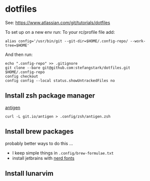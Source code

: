# dotfiles
See: https://www.atlassian.com/git/tutorials/dotfiles

To set up on a new env run:
To your rc/profile file add:

```
alias config='/usr/bin/git --git-dir=$HOME/.config-repo/ --work-tree=$HOME'
```

And then run:

```
echo ".config-repo" >> .gitignore
git clone --bare git@github.com:stefangstark/dotfiles.git $HOME/.config-repo
config checkout
config config --local status.showUntrackedFiles no
```

## Install zsh package manager
[antigen](https://github.com/zsh-users/antigen)
```
curl -L git.io/antigen > .config/zsh/antigen.zsh
```


## Install brew packages
probably better ways to do this ... 
- I keep simple things in `.config/brew-formulae.txt`
- install jetbrains with [nerd fonts](https://www.nerdfonts.com/font-downloads)

## Install lunarvim
